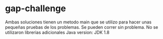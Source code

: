 # gap-challenge

Ambas soluciones tienen un metodo main que se utilizo para hacer unas pequeñas pruebas de los problemas.
Se pueden correr sin problema. 
No se utilizaron librerias adicionales
Java version: JDK 1.8
